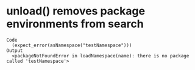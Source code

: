 # unload() removes package environments from search

    Code
      (expect_error(asNamespace("testNamespace")))
    Output
      <packageNotFoundError in loadNamespace(name): there is no package called 'testNamespace'>

